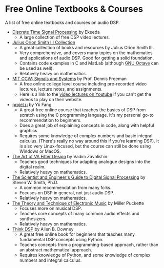 # Free Online Textbooks & Courses

A list of free online textbooks and courses on audio DSP.

- [Discrete Time Signal Processing](https://www.youtube.com/playlist?list=PLm_MSClsnwm9SyEkHLnkWnZrC9ZhYwchJ) by Ekeeda
  - A large collection of free DSP video lectures.
- [Julius Orion Smith III Collection](https://ccrma.stanford.edu/~jos/)
  - A great collection of books and resources by Julius Orion Smith III.
  - Very comprehensive, and covers many topics on the mathematics and applications of audio DSP. Good for getting a solid foundation.
  - Contains code examples in C and MatLab (although [GNU Octave](https://www.gnu.org/software/octave/index) can be used as well).
  - Relatively heavy on mathematics.
- [MIT OCW: Signals and Systems](https://ocw.mit.edu/courses/6-003-signals-and-systems-fall-2011/) by Prof. Dennis Freeman 
  - A free online college level course including pre-recorded video lectures, lecture notes, and assignments.
  - Here is a link to the [video lectures on Youtube](https://www.youtube.com/playlist?list=PLUl4u3cNGP61kdPAOC7CzFjJZ8f1eMUxs) if you can't get the videos to play on their website.
- [projet μ](https://mu.krj.st/) by Yü Fang
  - A great free online course that teaches the basics of DSP from scratch using the C programming language. It's my personal go-to recommendation to beginners.
  - Does a great job of explaining concepts in code, along with helpful graphics.
  - Requires some knowledge of complex numbers and basic integral calculus. (There's really no way around this if you're learning DSP). It is also very Linux-focused, but the course can still be done using Windows or MacOS.
- [The Art of VA Filter Design](https://www.native-instruments.com/fileadmin/ni_media/downloads/pdf/VAFilterDesign_2.1.2.pdf) by Vadim Zavalishin
  - Teaches good techniques for adapting analogue designs into the digital realm.
  - Relatively heavy on mathematics.
- [The Scientist and Engineer's Guide to Digital Signal Processing](http://www.dspguide.com/pdfbook.htm) by Steven W. Smith, Ph.D.
  - A common recommendation from many folks.
  - Focuses on DSP in general, not just audio DSP.
  - Relatively heavy on mathematics.
- [The Theory and Technique of Electronic Music](http://msp.ucsd.edu/techniques.htm) by Miller Puckette
  - Focuses more on musical DSP.
  - Teaches core concepts of many common audio effects and synthesizers.
  - Relatively heavy on mathematics.
- [Think DSP](https://github.com/AllenDowney/ThinkDSP) by Allen B. Downey
  - A great free online book for beginners that teaches many fundamental DSP concepts using Python.
  - Teaches concepts from a programming-based approach, rather than an abstract mathematical approach.
  - Requires knowledge of Python, and some knowledge of complex numbers and integral calculus.
